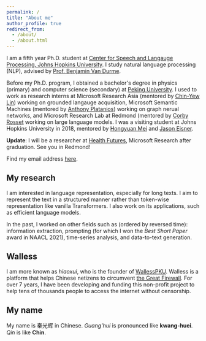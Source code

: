 ```yaml
---
permalink: /
title: "About me"
author_profile: true
redirect_from: 
  - /about/
  - /about.html
---
```


I am a fifth year Ph.D. student at [Center for Speech and Langauge Processing, Johns Hopkins University](https://www.clsp.jhu.edu/).
I study natural language processing (NLP), advised by [Prof. Benjamin Van Durme](https://www.cs.jhu.edu/~vandurme/). 

Before my Ph.D. program, I obtained a bachelor's degree in physics (primary) and computer science (secondary) at [Peking University](https://english.pku.edu.cn/).
I used to work as research interns at Microsoft Research Asia (mentored by [Chin-Yew Lin](https://www.microsoft.com/en-us/research/people/cyl/)) working on grounded langauge acquisition,
Microsoft Semantic Machines (mentored by [Anthony Platanios](https://platanios.org/)) working on graph nerual networks,
and Microsoft Research Lab at Redmond (mentored by [Corby Rosset](https://www.microsoft.com/en-us/research/people/corbyrosset/) working on large language models.
I was a visiting student at Johns Hopkins University in 2018, mentored by [Hongyuan Mei](https://hongyuanmei.com/) and [Jason Eisner](https://www.cs.jhu.edu/~jason/).

**Update**: I will be a researcher at [Health Futures](https://www.microsoft.com/en-us/research/lab/microsoft-health-futures/), Microsoft Research after graduation. See you in Redmond!

Find my email address [here](/email/).

## My research

I am interested in language representation, especially for long texts.
I aim to represent the text in a structured manner rather than token-wise representation like vanilla Transformers.
I also work on its applications, such as efficient language models.

In the past, I worked on other fields such as (ordered by reversed time):
information extraction, prompting (for which I won the *Best Short Paper* award in NAACL 2021), time-series analysis, and data-to-text generation.

## Walless

I am more known as *hiaoxui*, who is the founder of [WallessPKU](https://wallesspku.com/blog/about/).
Walless is a platform that helps Chinese netizens to circumvent [the Great Firewall](https://en.wikipedia.org/wiki/Great_Firewall).
For over 7 years, I have been developing and funding this non-profit project to help
tens of thousands people to access the internet without censorship.

## My name

My name is 秦光辉 in Chinese.
*Guang'hui* is pronounced like **kwang-huei**.
*Qin* is like **Chin**.
